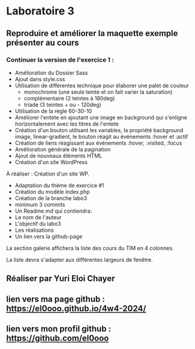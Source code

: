 # Laboratoire 3 #
## Reproduire et améliorer la maquette exemple présenter au cours

### Continuer la version de l'exercice 1 : 
- Amélioration du Dossier Sass
- Ajout dans style.css
- Utilisation de différentes technique pour élaborer une palet de couleur
    -   monochrome (une seule teinte et on fait varier la saturation)
    -   complémentaire (2 teintes à 180deg)
    -   triade (3 teintes + ou - 120deg)
- Utilisation de la règle 60-30-10
- Améliorer l'entete en ajoutant une image en background qui s'enligne horizontalement avec les titres de l'entete
- Création d'un bouton utilisant les variables, la propriété background image, linear-gradient, le bouton réagit au événements :hover et :actif
- Création de liens réagissant aux événements :hover, :visited, :focus
- Amélioration générale de la pagination
- Ajout de nouveaux éléments HTML
- Création d'un site WordPress

À réaliser :
Création d'un site WP.
- Adaptation du thème de exercice #1
- Création du modèle index.php
- Création de la branche labo3
- minimum 3 commits
- Un Readme.md
qui contiendra:
- Le nom de l'auteur
- L'objectif du labo3
- Les réalisations
- Un lien vers la github-page

La section galerie affichera la liste des cours du TIM en 4 colonnes.

La liste devra s'adapter aux différentes largeurs de fenêtre.

## Réaliser par Yuri Eloi Chayer

## lien vers ma page github : https://el0ooo.github.io/4w4-2024/
## lien vers mon profil github : https://github.com/el0ooo

